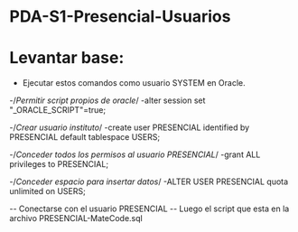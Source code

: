 # PDA-S1-Presencial-Usuarios

# Levantar base:

- Ejecutar estos comandos como usuario SYSTEM en Oracle.

-/*Permitir script propios de oracle*/
-alter session set "_ORACLE_SCRIPT"=true;  

-/*Crear usuario instituto*/
-create user PRESENCIAL
identified by PRESENCIAL
default tablespace USERS;

-/*Conceder todos los permisos al usuario PRESENCIAL*/
-grant
ALL privileges
to PRESENCIAL;

-/*Conceder espacio para insertar datos*/
-ALTER USER PRESENCIAL quota unlimited on USERS;

-- Conectarse con el usuario PRESENCIAL
-- Luego el script que esta en la archivo PRESENCIAL-MateCode.sql
